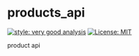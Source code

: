 # products_api

[![style: very good analysis][very_good_analysis_badge]][very_good_analysis_link]
[![License: MIT][license_badge]][license_link]

product api

[license_badge]: https://img.shields.io/badge/license-MIT-blue.svg
[license_link]: https://opensource.org/licenses/MIT
[very_good_analysis_badge]: https://img.shields.io/badge/style-very_good_analysis-B22C89.svg
[very_good_analysis_link]: https://pub.dev/packages/very_good_analysis
